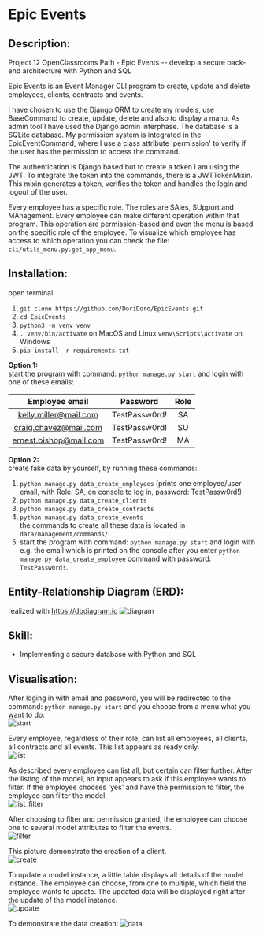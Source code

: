 # Epic Events

## Description:
Project 12 OpenClassrooms Path - Epic Events -- develop a secure back-end architecture with Python and SQL

Epic Events is an Event Manager CLI program to create, update and delete employees, clients, contracts and events. 

I have chosen to use the Django ORM to create my models, use BaseCommand to create, update, delete and also to display a manu. As admin tool I have used the Django admin interphase. The database is a SQLite database.
My permission system is integrated in the EpicEventCommand, where I use a class attribute 'permission' to verify if the user has the permission to access the command. 

The authentication is Django based but to create a token I am using the JWT. To integrate the token into the commands, there is a JWTTokenMixin. This mixin generates a token, 
verifies the token and handles the login and logout of the user. 

Every employee has a specific role. The roles are SAles, SUpport and MAnagement. Every employee can make different operation within that program. This operation are permission-based
and even the menu is based on the specific role of the employee. To visualize which employee has access to which operation you can check the file: `cli/utils_menu.py.get_app_menu`.


## Installation:
open terminal
1. `git clone https://github.com/DoriDoro/EpicEvents.git`
2. `cd EpicEvents`
3. `python3 -m venv venv`
4. `. venv/bin/activate` on MacOS and Linux `venv\Scripts\activate` on Windows
5. `pip install -r requirements.txt`

**Option 1:** <br>
start the program with command: `python manage.py start` and login with one of these emails:

  |   **Employee email**    |    Password     |  Role  |
  |:-----------------------:|:---------------:|:------:|
  |  kelly.miller@mail.com  |  TestPassw0rd!  |   SA   |
  |  craig.chavez@mail.com  |  TestPassw0rd!  |   SU   |
  | ernest.bishop@mail.com  |  TestPassw0rd!  |   MA   |


**Option 2:** <br>
create fake data by yourself, by running these commands:
1. `python manage.py data_create_employees` (prints one employee/user email, with Role: SA, on console to log in, password: TestPassw0rd!)
2. `python manage.py data_create_clients`
3. `python manage.py data_create_contracts`
4. `python manage.py data_create_events` <br>
the commands to create all these data is located in `data/management/commands/`.
5. start the program with command: `python manage.py start` and login with e.g. the email which is printed on the console after you enter `python manage.py data_create_employee` command with password: `TestPassw0rd!`.


## Entity-Relationship Diagram (ERD):
realized with https://dbdiagram.io
![diagram](/README_images/EpicEvents_modelDiagramm.png)

## Skill:
- Implementing a secure database with Python and SQL


## Visualisation:
After loging in with email and password, you will be redirected to the command: `python manage.py start` and you choose from a menu what you want to do: <br>
![start](/README_images/EpicEvents_start.png)

Every employee, regardless of their role, can list all employees, all clients, all contracts and all events. This list appears as ready only. <br>
![list](/README_images/EpicEvents_listEmployees.png)

As described every employee can list all, but certain can filter further. After the listing of the model, an input appears to ask if this employee wants to filter.
If the employee chooses 'yes' and have the permission to filter, the employee can filter the model. <br>
![list_filter](/README_images/EpicEvents_listContracts.png)

After choosing to filter and permission granted, the employee can choose one to several model attributes to filter the events. <br>
![filter](/README_images/EpicEvents_filterEvents.png)

This picture demonstrate the creation of a client. <br>
![create](/README_images/EpicEvents_createClient.png)

To update a model instance, a little table displays all details of the model instance. The employee can choose, from one to multiple, which field the employee wants to update. 
The updated data will be displayed right after the update of the model instance. <br> 
![update](/README_images/EpicEvents_updateContract.png)


To demonstrate the data creation: 
![data](/README_images/EpicEvents_data_creation.png)

